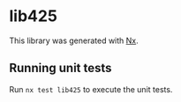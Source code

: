 # lib425

This library was generated with [Nx](https://nx.dev).

## Running unit tests

Run `nx test lib425` to execute the unit tests.
